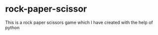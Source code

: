 # rock-paper-scissor
This is a rock paper scissors game which I have created with the help of python

